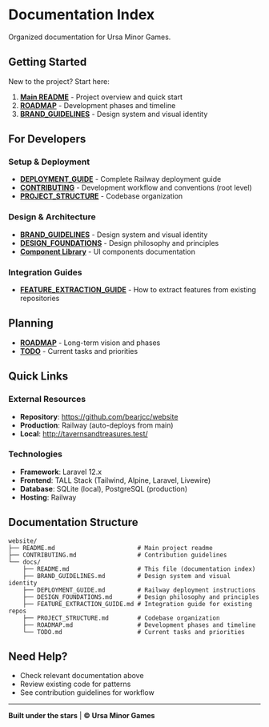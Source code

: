 # Documentation Index

Organized documentation for Ursa Minor Games.

## Getting Started

New to the project? Start here:

1. **[Main README](../README.md)** - Project overview and quick start
2. **[ROADMAP](../ROADMAP.md)** - Development phases and timeline
3. **[BRAND_GUIDELINES](../BRAND_GUIDELINES.md)** - Design system and visual identity

## For Developers

### Setup & Deployment
- **[DEPLOYMENT_GUIDE](DEPLOYMENT_GUIDE.md)** - Complete Railway deployment guide
- **[CONTRIBUTING](../CONTRIBUTING.md)** - Development workflow and conventions (root level)
- **[PROJECT_STRUCTURE](PROJECT_STRUCTURE.md)** - Codebase organization

### Design & Architecture
- **[BRAND_GUIDELINES](BRAND_GUIDELINES.md)** - Design system and visual identity
- **[DESIGN_FOUNDATIONS](DESIGN_FOUNDATIONS.md)** - Design philosophy and principles
- **[Component Library](../resources/views/components/ui/README.md)** - UI components documentation

### Integration Guides
- **[FEATURE_EXTRACTION_GUIDE](FEATURE_EXTRACTION_GUIDE.md)** - How to extract features from existing repositories

## Planning

- **[ROADMAP](ROADMAP.md)** - Long-term vision and phases
- **[TODO](TODO.md)** - Current tasks and priorities

## Quick Links

### External Resources
- **Repository**: https://github.com/bearjcc/website
- **Production**: Railway (auto-deploys from main)
- **Local**: http://tavernsandtreasures.test/

### Technologies
- **Framework**: Laravel 12.x
- **Frontend**: TALL Stack (Tailwind, Alpine, Laravel, Livewire)
- **Database**: SQLite (local), PostgreSQL (production)
- **Hosting**: Railway

## Documentation Structure

```
website/
├── README.md                       # Main project readme
├── CONTRIBUTING.md                 # Contribution guidelines
└── docs/
    ├── README.md                   # This file (documentation index)
    ├── BRAND_GUIDELINES.md         # Design system and visual identity
    ├── DEPLOYMENT_GUIDE.md         # Railway deployment instructions
    ├── DESIGN_FOUNDATIONS.md       # Design philosophy and principles
    ├── FEATURE_EXTRACTION_GUIDE.md # Integration guide for existing repos
    ├── PROJECT_STRUCTURE.md        # Codebase organization
    ├── ROADMAP.md                  # Development phases and timeline
    └── TODO.md                     # Current tasks and priorities
```

## Need Help?

- Check relevant documentation above
- Review existing code for patterns
- See contribution guidelines for workflow

---

**Built under the stars** | **© Ursa Minor Games**

